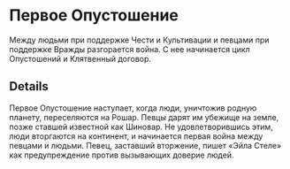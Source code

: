 # Первое Опустошение
Между людьми при поддержке Чести и Культивации и певцами при поддержке Вражды разгорается война. С нее начинается цикл Опустошений и Клятвенный договор.

## Details
Первое Опустошение наступает, когда люди, уничтожив родную планету, переселяются на Рошар. Певцы дарят им убежище на земле, позже ставшей известной как Шиновар. Не удовлетворившись этим, люди вторгаются на континент, и начинается первая война между певцами и людьми. Певец, заставший вторжение, пишет «Эйла Стеле» как предупреждение против вызывающих доверие людей.
